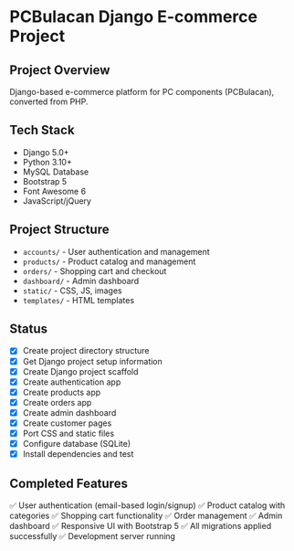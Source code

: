 # PCBulacan Django E-commerce Project

## Project Overview
Django-based e-commerce platform for PC components (PCBulacan), converted from PHP.

## Tech Stack
- Django 5.0+
- Python 3.10+
- MySQL Database
- Bootstrap 5
- Font Awesome 6
- JavaScript/jQuery

## Project Structure
- `accounts/` - User authentication and management
- `products/` - Product catalog and management
- `orders/` - Shopping cart and checkout
- `dashboard/` - Admin dashboard
- `static/` - CSS, JS, images
- `templates/` - HTML templates

## Status
- [x] Create project directory structure
- [x] Get Django project setup information
- [x] Create Django project scaffold
- [x] Create authentication app
- [x] Create products app
- [x] Create orders app
- [x] Create admin dashboard
- [x] Create customer pages
- [x] Port CSS and static files
- [x] Configure database (SQLite)
- [x] Install dependencies and test

## Completed Features
✅ User authentication (email-based login/signup)
✅ Product catalog with categories
✅ Shopping cart functionality
✅ Order management
✅ Admin dashboard
✅ Responsive UI with Bootstrap 5
✅ All migrations applied successfully
✅ Development server running
